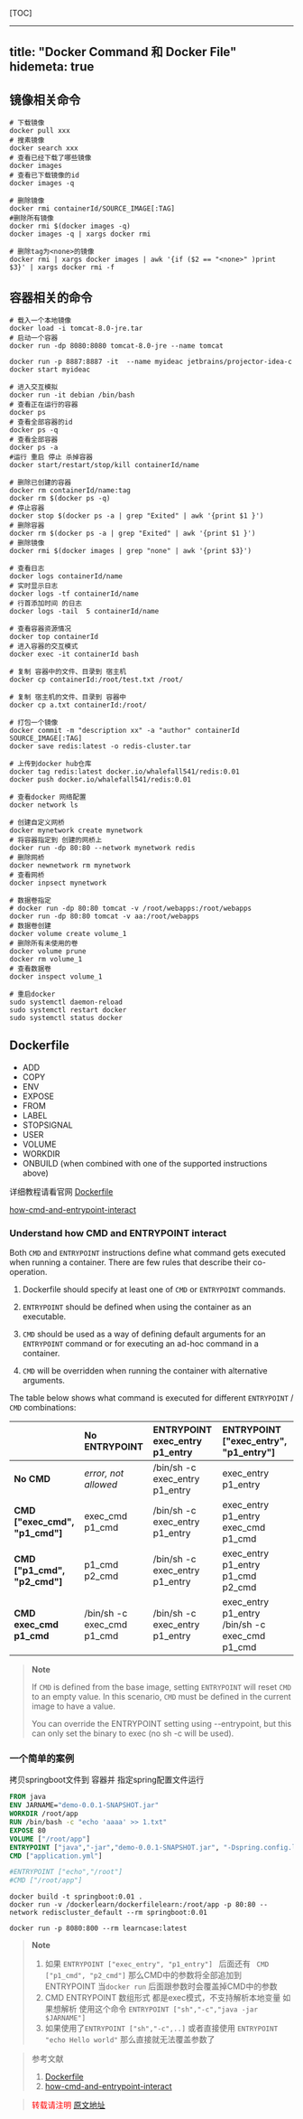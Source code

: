 [TOC]

---
title: "Docker Command 和 Docker File"
hidemeta: true
---

## 镜像相关命令

```shell script
# 下载镜像
docker pull xxx
# 搜素镜像
docker search xxx
# 查看已经下载了哪些镜像
docker images
# 查看已下载镜像的id
docker images -q 

# 删除镜像 
docker rmi containerId/SOURCE_IMAGE[:TAG]
#删除所有镜像
docker rmi $(docker images -q)
docker images -q | xargs docker rmi 

# 删除tag为<none>的镜像
docker rmi | xargs docker images | awk '{if ($2 == "<none>" )print $3}' | xargs docker rmi -f
```

## 容器相关的命令

```shell script
# 载入一个本地镜像 
docker load -i tomcat-8.0-jre.tar
# 启动一个容器 
docker run -dp 8080:8080 tomcat-8.0-jre --name tomcat 

docker run -p 8887:8887 -it  --name myideac jetbrains/projector-idea-c
docker start myideac

# 进入交互模拟
docker run -it debian /bin/bash
# 查看正在运行的容器
docker ps
# 查看全部容器的id
docker ps -q
# 查看全部容器
docker ps -a 
#运行 重启 停止 杀掉容器
docker start/restart/stop/kill containerId/name
```

```shell script
# 删除已创建的容器
docker rm containerId/name:tag
docker rm $(docker ps -q)
# 停止容器 
docker stop $(docker ps -a | grep "Exited" | awk '{print $1 }')    
# 删除容器  
docker rm $(docker ps -a | grep "Exited" | awk '{print $1 }')      
# 删除镜像    
docker rmi $(docker images | grep "none" | awk '{print $3}')    

# 查看日志
docker logs containerId/name
# 实时显示日志
docker logs -tf containerId/name
# 行首添加时间 的日志
docker logs -tail  5 containerId/name

# 查看容器资源情况
docker top containerId
# 进入容器的交互模式
docker exec -it containerId bash
```

```shell script
# 复制 容器中的文件、目录到 宿主机
docker cp containerId:/root/test.txt /root/

# 复制 宿主机的文件、目录到 容器中
docker cp a.txt containerId:/root/

# 打包一个镜像
docker commit -m "description xx" -a "author" containerId SOURCE_IMAGE[:TAG]
docker save redis:latest -o redis-cluster.tar

# 上传到docker hub仓库
docker tag redis:latest docker.io/whalefall541/redis:0.01
docker push docker.io/whalefall541/redis:0.01
```

```shell script
# 查看docker 网络配置
docker network ls

# 创建自定义网桥
docker mynetwork create mynetwork
# 将容器指定到 创建的网桥上
docker run -dp 80:80 --network mynetwork redis
# 删除网桥
docker newnetwork rm mynetwork
# 查看网桥
docker inpsect mynetwork
```

```shell script
# 数据卷指定
# docker run -dp 80:80 tomcat -v /root/webapps:/root/webapps
docker run -dp 80:80 tomcat -v aa:/root/webapps
# 数据卷创建
docker volume create volume_1
# 删除所有未使用的卷
docker volume prune 
docker rm volume_1
# 查看数据卷
docker inspect volume_1

# 重启docker 
sudo systemctl daemon-reload 
sudo systemctl restart docker
sudo systemctl status docker
```

## Dockerfile

- ADD
- COPY
- ENV
- EXPOSE
- FROM
- LABEL
- STOPSIGNAL
- USER
- VOLUME
- WORKDIR
- ONBUILD (when combined with one of the supported instructions above)

详细教程请看官网 [Dockerfile](https://docs.docker.com/engine/reference/builder/)

[how-cmd-and-entrypoint-interact](https://docs.docker.com/engine/reference/builder/#understand-how-cmd-and-entrypoint-interact)

### Understand how CMD and ENTRYPOINT interact

Both `CMD` and `ENTRYPOINT` instructions define what command gets executed when running a container.
There are few rules that describe their co-operation.

1. Dockerfile should specify at least one of `CMD` or `ENTRYPOINT` commands.

2. `ENTRYPOINT` should be defined when using the container as an executable.

3. `CMD` should be used as a way of defining default arguments for an `ENTRYPOINT` command
   or for executing an ad-hoc command in a container.

4. `CMD` will be overridden when running the container with alternative arguments.

The table below shows what command is executed for different `ENTRYPOINT` / `CMD` combinations:

|                                | No ENTRYPOINT              | ENTRYPOINT exec_entry p1_entry | ENTRYPOINT ["exec_entry", "p1_entry"]          |
| :----------------------------- | :------------------------- | :----------------------------- | :--------------------------------------------- |
| **No CMD**                     | *error, not allowed*       | /bin/sh -c exec_entry p1_entry | exec_entry p1_entry                            |
| **CMD ["exec_cmd", "p1_cmd"]** | exec_cmd p1_cmd            | /bin/sh -c exec_entry p1_entry | exec_entry p1_entry exec_cmd p1_cmd            |
| **CMD ["p1_cmd", "p2_cmd"]**   | p1_cmd p2_cmd              | /bin/sh -c exec_entry p1_entry | exec_entry p1_entry p1_cmd p2_cmd              |
| **CMD exec_cmd p1_cmd**        | /bin/sh -c exec_cmd p1_cmd | /bin/sh -c exec_entry p1_entry | exec_entry p1_entry /bin/sh -c exec_cmd p1_cmd |

> **Note**
>
> If `CMD` is defined from the base image, setting `ENTRYPOINT` will
> reset `CMD` to an empty value. In this scenario, `CMD` must be defined in the
> current image to have a value.
>
> You can override the ENTRYPOINT setting using --entrypoint, 
> but this can only set the binary to exec (no sh -c will be used).

### 一个简单的案例

拷贝springboot文件到 容器并 指定spring配置文件运行

```dockerfile
FROM java
ENV JARNAME="demo-0.0.1-SNAPSHOT.jar"
WORKDIR /root/app
RUN /bin/bash -c "echo 'aaaa' >> 1.txt"
EXPOSE 80
VOLUME ["/root/app"]
ENTRYPOINT ["java","-jar","demo-0.0.1-SNAPSHOT.jar", "-Dspring.config.location"]
CMD ["application.yml"]

#ENTRYPOINT ["echo","/root"]
#CMD ["/root/app"]
```

```shell script
docker build -t springboot:0.01 .
docker run -v /dockerlearn/dockerfilelearn:/root/app -p 80:80 --network rediscluster_default --rm springboot:0.01

docker run -p 8080:800 --rm learncase:latest
```



> **Note**
>
> 1. 如果 `ENTRYPOINT ["exec_entry", "p1_entry"] ` 后面还有
>    ` CMD ["p1_cmd", "p2_cmd"]` 那么CMD中的参数将全部追加到 ENTRYPOINT
>    当`docker run` 后面跟参数时会覆盖掉CMD中的参数
> 2. CMD ENTRYPOINT 数组形式 都是exec模式，不支持解析本地变量 
>    如果想解析 使用这个命令 `ENTRYPOINT ["sh","-c","java -jar $JARNAME"]`
> 3. 如果使用了`ENTRYPOINT ["sh","-c",..]` 或者直接使用 `ENTRYPOINT "echo Hello world"`
>    那么直接就无法覆盖参数了

> 参考文献
>
> 1. [Dockerfile](https://docs.docker.com/engine/reference/builder/)
> 2. [how-cmd-and-entrypoint-interact](https://docs.docker.com/engine/reference/builder/#understand-how-cmd-and-entrypoint-interact)



> <font color="red" >转载请注明 [原文地址](https://www.cnblogs.com/whalefall541/p/15318270.html)</font>